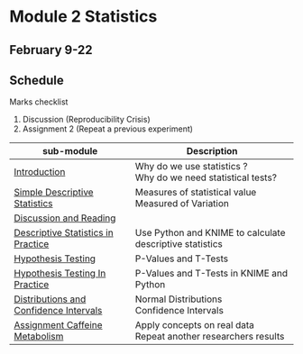 # Module 2 Statistics  

## February 9-22

## Schedule

Marks checklist

1.  Discussion (Reproducibility Crisis)
2.  Assignment 2 (Repeat a previous experiment)

| sub-module|Description|
|---|---|
|[Introduction](https://bnorthan.github.io/inf-428-data-analytics-online/Module2/Statistics) | Why do we use statistics ?<br> Why do we need statistical tests? |
|[Simple Descriptive Statistics](https://bnorthan.github.io/inf-428-data-analytics-online/Module2/Statistics) | Measures of statistical value <br> Measured of Variation |
|[Discussion and Reading](https://bnorthan.github.io/inf-428-data-analytics-online/Module2/Discussion) | <br> |  
|[Descriptive Statistics in Practice](https://bnorthan.github.io/inf-428-data-analytics-online/Module2/StatisticsInPractice) | Use Python and KNIME to calculate descriptive statistics|  
|[Hypothesis Testing](https://bnorthan.github.io/inf-428-data-analytics-online/Module2/HypothesisTesting) | P-Values and T-Tests|  
|[Hypothesis Testing In Practice](https://bnorthan.github.io/inf-428-data-analytics-online/Module2/HypothesisTestingInPractice) | P-Values and T-Tests in KNIME and Python|  
|[Distributions and Confidence Intervals](https://bnorthan.github.io/inf-428-data-analytics-online/Module2/DistributionConfidence) | Normal Distributions<br> Confidence Intervals|  
|[Assignment Caffeine Metabolism](https://bnorthan.github.io/inf-428-data-analytics-online/Module2/Assignment) | Apply concepts on real data<br> Repeat another researchers results |

